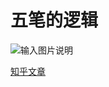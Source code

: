 # 五笔的逻辑

![输入图片说明](https://gitee.com/byvm/the-logic-of-wubi/blob/master/%E6%B5%81%E7%A8%8B%E5%9B%BE/%E4%BA%8C%E6%AC%A1%E5%A4%84%E7%90%86/%E4%BA%94%E7%AC%94%E6%8B%86%E5%AD%97%E6%B5%81%E7%A8%8B%E5%9B%BE-230803-4.drawio_removed.jpg "在这里输入图片标题")

[知乎文章](https://zhuanlan.zhihu.com/p/647992865)